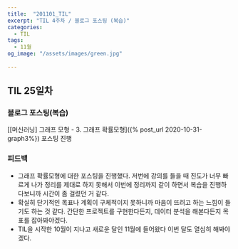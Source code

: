 ```yaml
---
title:  "201101_TIL"
excerpt: "TIL 4주차 / 블로그 포스팅 (복습)"
categories:
  - TIL
tags:
  - 11월
og_image: "/assets/images/green.jpg"
  
---
```

## TIL 25일차
### 블로그 포스팅(복습)
[[머신러닝] 그래프 모형 - 3. 그래프 확률모형]({% post_url 2020-10-31-graph3%}) 포스팅 진행

### 피드백
- 그래프 확률모형에 대한 포스팅을 진행했다. 저번에 강의를 들을 때 진도가 너무 빠르게 나가 정리를 제대로 하지 못해서 이번에 정리까지 같이 하면서 복습을 진행하다보니까 시간이 좀 걸렸던 거 같다.
- 확실히 단기적인 목표나 계획이 구체적이지 못하니까 마음이 뜨려고 하는 느낌이 들기도 하는 것 같다. 간단한 프로젝트를 구현한다든지, 데이터 분석을 해본다든지 목표를 잡아봐야겠다.
- TIL을 시작한 10월이 지나고 새로운 달인 11월에 들어왔다 이번 달도 열심히 해봐야겠다.